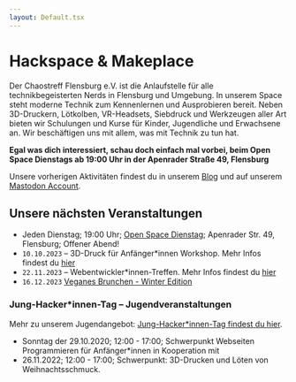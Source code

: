 ```yaml
---
layout: Default.tsx
---
```


# Hackspace & Makeplace

Der Chaostreff Flensburg e.V. ist die Anlaufstelle für alle technikbegeisterten Nerds in Flensburg und Umgebung. In unserem Space steht moderne Technik zum Kennenlernen und Ausprobieren bereit. Neben 3D-Druckern, Lötkolben, VR-Headsets, Siebdruck und Werkzeugen aller Art bieten wir Schulungen und Kurse für Kinder, Jugendliche und Erwachsene an. Wir beschäftigen uns mit allem, was mit Technik zu tun hat.

**Egal was dich interessiert, schau doch einfach mal vorbei, beim Open Space Dienstags ab 19:00 Uhr in der Apenrader Straße 49, Flensburg**

Unsere vorherigen Aktivitäten findest du in unserem [Blog](/blog/page/1) und auf unserem [Mastodon Account](https://chaos.social/@chaos_fl). 

## Unsere nächsten Veranstaltungen

- Jeden Dienstag; 19:00 Uhr; [Open Space Dienstag](/mitmachen/openSpace/); Apenrader Str. 49, Flensburg; Offener Abend!
- `10.10.2023` – 3D-Druck für Anfänger*innen Workshop. Mehr Infos findest du [hier](/blog/2023/3d-druck-fuer-anfaenger-innen/)
- `22.11.2023` – Webentwickler*innen-Treffen. Mehr Infos findest du [hier](/events/webdevmeetup/)
- `16.12.2023` [Veganes Brunchen - Winter Edition](/blog/2023/einladung-veganes-brunchen-dezember/)

### Jung-Hacker*innen-Tag – Jugendveranstaltungen

Mehr zu unserem Jugendangebot: [Jung-Hacker*innen-Tag findest du hier](/jugendtreff/jung-hackerinnen-tag/).

- Sonntag der 29.10.2020; 12:00 - 17:00; Schwerpunkt Webseiten Programmieren für Anfänger*innen in Kooperation mit 
- 26.11.2022; 12:00 - 17:00; Schwerpunkt: 3D-Drucken und Löten von Weihnachtsschmuck.

